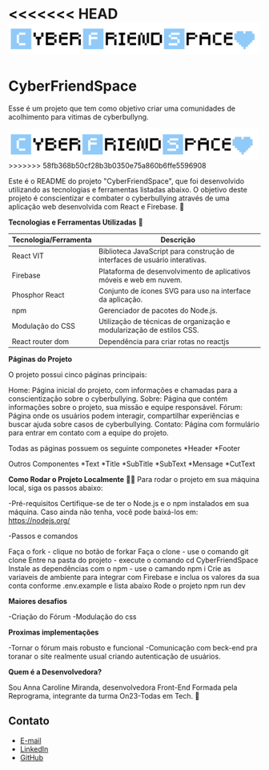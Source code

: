 <<<<<<< HEAD
<img src='./cyberFriendSpace/src/assets/logo.png' width=700 alt='logo com o nome Cyber Friend Space em preto e azul' />
=======
# CyberFriendSpace
Esse é um projeto que tem como objetivo criar uma comunidades de acolhimento para vitimas de cyberbullyng.

<img src='./src/assets/logo.png' width=500 alt='logo com o nome Cyber Friend Space em preto e azul' />
>>>>>>> 58fb368b50cf28b3b0350e75a860b6ffe5596908

Este é o README do projeto "CyberFriendSpace", que foi desenvolvido utilizando as tecnologias e ferramentas listadas abaixo. O objetivo deste projeto é conscientizar e combater o cyberbullying através de uma aplicação web desenvolvida com React e Firebase. :blue_heart:

**Tecnologias e Ferramentas Utilizadas** :space_invader:

| Tecnologia/Ferramenta | Descrição                                                                  |
|-----------------------|----------------------------------------------------------------------------|
| React VIT             | Biblioteca JavaScript para construção de interfaces de usuário interativas.| 
| Firebase              | Plataforma de desenvolvimento de aplicativos móveis e web em nuvem.        |
| Phosphor React        | Conjunto de ícones SVG para uso na interface da aplicação.                 |
| npm                   | Gerenciador de pacotes do Node.js.                                         |
| Modulação do CSS      | Utilização de técnicas de organização e modularização de estilos CSS.      |
|React router dom       | Dependência para criar rotas no reactjs                                    |

**Páginas do Projeto**

O projeto possui cinco páginas principais:

Home: Página inicial do projeto, com informações e chamadas para a conscientização sobre o cyberbullying.
Sobre: Página que contém informações sobre o projeto, sua missão e equipe responsável.
Fórum: Página onde os usuários podem interagir, compartilhar experiências e buscar ajuda sobre casos de cyberbullying.
Contato: Página com formulário para entrar em contato com a equipe do projeto.

Todas as páginas possuem os seguinte componetes
*Header
*Footer

Outros Componentes
*Text
*Title
*SubTitle
*SubText
*Mensage
*CutText



**Como Rodar o Projeto Localmente** :man_technologist:
Para rodar o projeto em sua máquina local, siga os passos abaixo:

-Pré-requisitos
Certifique-se de ter o Node.js e o npm instalados em sua máquina. Caso ainda não tenha, você pode baixá-los em: https://nodejs.org/

-Passos e comandos

Faça o fork	- clique no botão de forkar
Faça o clone - use o comando git clone
Entre na pasta do projeto - execute o comando cd CyberFriendSpace 
Instale as dependências com o npm - use o camando npm i
Crie as variaveis de ambiente para integrar com Firebase e inclua os valores da sua conta conforme .env.example e lista abaixo
Rode o projeto	npm run dev

**Maiores desafios**

-Criação do Fórum
-Modulação do css

**Proximas implementações**

-Tornar o fórum mais robusto e funcional
-Comunicação com beck-end pra toranar o site realmente usual criando autenticação de usuários.

**Quem é a Desenvolvedora?**

Sou Anna Caroline Miranda, desenvolvedora Front-End
Formada pela Reprograma, integrante da turma On23-Todas em Tech. :purple_heart:

## Contato

- [E-mail](annacarolinemm@gmail.com)
- [LinkedIn](www.linkedin.com/in/anna-caroline-miranda-martins-351690119)
- [GitHub](https://github.com/AnnaMirand4)


